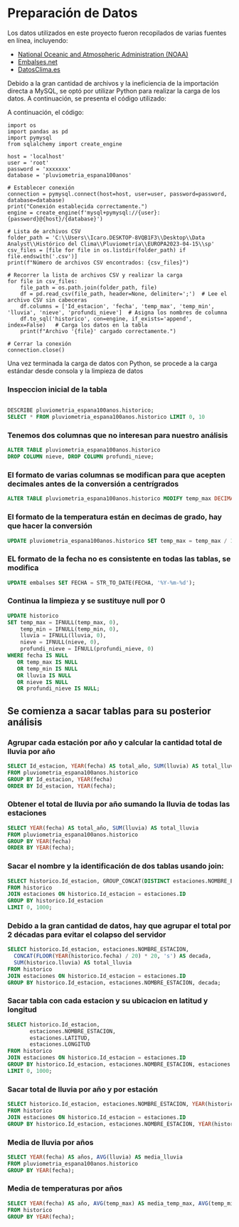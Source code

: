 # Preparación de Datos

Los datos utilizados en este proyecto fueron recopilados de varias fuentes en línea, incluyendo:

- [National Oceanic and Atmospheric Administration (NOAA)](https://www.noaa.gov/)
- [Embalses.net](https://www.embalses.net/)
- [DatosClima.es](https://datosclima.es/index.htm)

Debido a la gran cantidad de archivos y la ineficiencia de la importación directa a MySQL, se optó por utilizar Python para realizar la carga de los datos. A continuación, se presenta el código utilizado:

A continuación, el código:
```
import os
import pandas as pd
import pymysql
from sqlalchemy import create_engine

host = 'localhost'
user = 'root'
password = 'xxxxxxx'
database = 'pluviometria_espana100anos'

# Establecer conexión
connection = pymysql.connect(host=host, user=user, password=password, database=database)
print("Conexión establecida correctamente.")
engine = create_engine(f'mysql+pymysql://{user}:{password}@{host}/{database}')

# Lista de archivos CSV
folder_path = 'C:\\Users\\Icaro.DESKTOP-8VQB1F3\\Desktop\\Data Analyst\\Histórico del Clima\\Pluviometría\\EUROPA2023-04-15\\sp'
csv_files = [file for file in os.listdir(folder_path) if file.endswith('.csv')]
print(f"Número de archivos CSV encontrados: {csv_files}")

# Recorrer la lista de archivos CSV y realizar la carga
for file in csv_files:
    file_path = os.path.join(folder_path, file)
    df = pd.read_csv(file_path, header=None, delimiter=';')  # Lee el archivo CSV sin cabeceras
    df.columns = ['Id_estacion', 'fecha', 'temp_max', 'temp_min', 'lluvia', 'nieve', 'profundi_nieve']  # Asigna los nombres de columna
    df.to_sql('historico', con=engine, if_exists='append', index=False)   # Carga los datos en la tabla
    print(f"Archivo '{file}' cargado correctamente.")

# Cerrar la conexión
connection.close()
```

Una vez terminada la carga de datos con Python, se procede a la carga estándar desde consola y la limpieza de datos


### Inspeccion inicial de la tabla

```sql

DESCRIBE pluviometria_espana100anos.historico;
SELECT * FROM pluviometria_espana100anos.historico LIMIT 0, 10

```

### Tenemos dos columnas que no interesan para nuestro análisis

```sql
ALTER TABLE pluviometria_espana100anos.historico
DROP COLUMN nieve, DROP COLUMN profundi_nieve;
```

### El formato de varias columnas se modifican para que acepten decimales antes de la conversión a centrígrados

```sql
ALTER TABLE pluviometria_espana100anos.historico MODIFY temp_max DECIMAL(10, 1), MODIFY temp_min DECIMAL(10, 1);
```
### El formato de la temperatura están en decimas de grado, hay que hacer la conversión
```sql
UPDATE pluviometria_espana100anos.historico SET temp_max = temp_max / 10, temp_min = temp_min / 10;
```
### EL formato de la fecha no es consistente en todas las tablas, se modifica
```sql
UPDATE embalses SET FECHA = STR_TO_DATE(FECHA, '%Y-%m-%d');
```
### Continua la limpieza y se sustituye null por 0
```sql
UPDATE historico
SET temp_max = IFNULL(temp_max, 0),
    temp_min = IFNULL(temp_min, 0),
    lluvia = IFNULL(lluvia, 0),
    nieve = IFNULL(nieve, 0),
    profundi_nieve = IFNULL(profundi_nieve, 0)
WHERE fecha IS NULL
   OR temp_max IS NULL
   OR temp_min IS NULL
   OR lluvia IS NULL
   OR nieve IS NULL
   OR profundi_nieve IS NULL;
```
## Se comienza a sacar tablas para su posterior análisis 

### Agrupar cada estación por año y calcular la cantidad total de lluvia por año
```sql
SELECT Id_estacion, YEAR(fecha) AS total_año, SUM(lluvia) AS total_lluvia
FROM pluviometria_espana100anos.historico
GROUP BY Id_estacion, YEAR(fecha)
ORDER BY Id_estacion, YEAR(fecha);
```

### Obtener el total de lluvia por año sumando la lluvia de todas las estaciones
```sql
SELECT YEAR(fecha) AS total_año, SUM(lluvia) AS total_lluvia
FROM pluviometria_espana100anos.historico
GROUP BY YEAR(fecha)
ORDER BY YEAR(fecha);
```
### Sacar el nombre y la identificación de dos tablas usando join:
```sql
SELECT historico.Id_estacion, GROUP_CONCAT(DISTINCT estaciones.NOMBRE_ESTACION) AS nombres_estaciones
FROM historico
JOIN estaciones ON historico.Id_estacion = estaciones.ID
GROUP BY historico.Id_estacion
LIMIT 0, 1000;
```
### Debido a la gran cantidad de datos, hay que agrupar el total por 2 décadas para evitar el colapso del servidor
```sql
SELECT historico.Id_estacion, estaciones.NOMBRE_ESTACION, 
  CONCAT(FLOOR(YEAR(historico.fecha) / 20) * 20, 's') AS decada,
  SUM(historico.lluvia) AS total_lluvia
FROM historico
JOIN estaciones ON historico.Id_estacion = estaciones.ID
GROUP BY historico.Id_estacion, estaciones.NOMBRE_ESTACION, decada;
```
### Sacar tabla con cada estacion y su ubicacion en latitud y longitud
```sql
SELECT historico.Id_estacion, 
       estaciones.NOMBRE_ESTACION, 
       estaciones.LATITUD,
       estaciones.LONGITUD
FROM historico
JOIN estaciones ON historico.Id_estacion = estaciones.ID
GROUP BY historico.Id_estacion, estaciones.NOMBRE_ESTACION, estaciones.LATITUD, estaciones.LONGITUD
LIMIT 0, 1000;
```
### Sacar total de lluvia por año y por estación
```sql
SELECT historico.Id_estacion, estaciones.NOMBRE_ESTACION, YEAR(historico.fecha) AS año, SUM(historico.lluvia) AS total_lluvia
FROM historico
JOIN estaciones ON historico.Id_estacion = estaciones.ID
GROUP BY historico.Id_estacion, estaciones.NOMBRE_ESTACION, YEAR(historico.fecha);
```
### Media de lluvia por años
```sql
SELECT YEAR(fecha) AS años, AVG(lluvia) AS media_lluvia
FROM pluviometria_espana100anos.historico
GROUP BY YEAR(fecha);
```

### Media de temperaturas por años
```sql
SELECT YEAR(fecha) AS año, AVG(temp_max) AS media_temp_max, AVG(temp_min) AS media_temp_min
FROM historico
GROUP BY YEAR(fecha);
```
   
